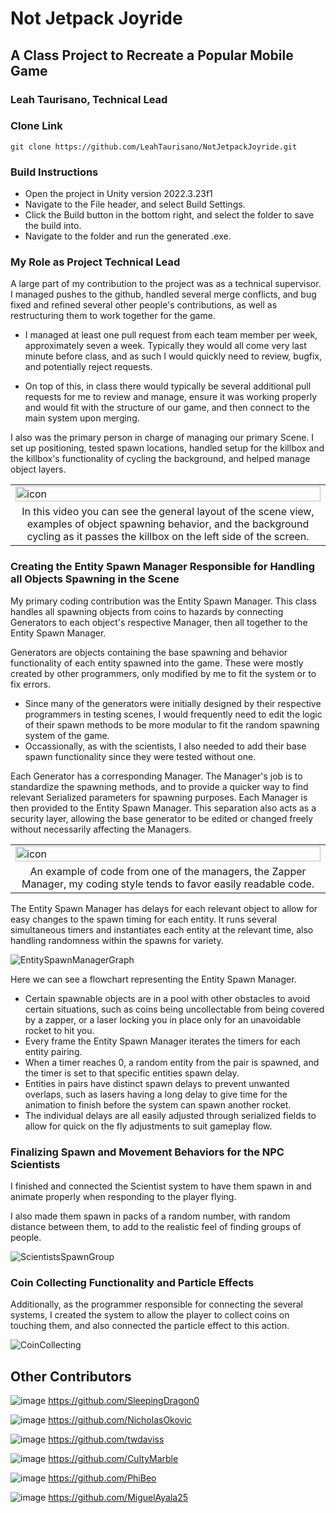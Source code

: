 # Not Jetpack Joyride
## A Class Project to Recreate a Popular Mobile Game

### Leah Taurisano, Technical Lead

### Clone Link
```
git clone https://github.com/LeahTaurisano/NotJetpackJoyride.git
```

### Build Instructions
- Open the project in Unity version 2022.3.23f1
- Navigate to the File header, and select Build Settings.
- Click the Build button in the bottom right, and select the folder to save the build into.
- Navigate to the folder and run the generated .exe.

### My Role as Project Technical Lead

A large part of my contribution to the project was as a technical supervisor. I managed pushes to the github, handled several merge conflicts, and bug fixed and refined several other people's contributions, as well as restructuring them to work together for the game.


- I managed at least one pull request from each team member per week, approximately seven a week. Typically they would all come very last minute before class, and as such I would quickly need to review, bugfix, and potentially reject requests.


- On top of this, in class there would typically be several additional pull requests for me to review and manage, ensure it was working properly and would fit with the structure of our game, and then connect to the main system upon merging.

I also was the primary person in charge of managing our primary Scene. I set up positioning, tested spawn locations, handled setup for the killbox and the killbox's functionality of cycling the background, and helped manage object layers.

<div alighn="center">
<table>
  <tr>
    <td>
      <img src="https://github.com/LeahTaurisano/NotJetpackJoyride/assets/138742041/5f911c7f-7b21-463a-be2e-440e911f2449" alt="icon" width="100%";>
    </td>
  </tr>
  <tr>
    <td align="center">
      <span>In this video you can see the general layout of the scene view, examples of object spawning behavior, and the background cycling as it passes the killbox on the left side of the screen.</span>
    </td>
  </tr>
</table>
</div>

### Creating the Entity Spawn Manager Responsible for Handling all Objects Spawning in the Scene

My primary coding contribution was the Entity Spawn Manager. This class handles all spawning objects from coins to hazards by connecting Generators to each object's respective Manager, then all together to the Entity Spawn Manager.

Generators are objects containing the base spawning and behavior functionality of each entity spawned into the game. These were mostly created by other programmers, only modified by me to fit the system or to fix errors.
- Since many of the generators were initially designed by their respective programmers in testing scenes, I would frequently need to edit the logic of their spawn methods to be more modular to fit the random spawning system of the game. 
- Occassionally, as with the scientists, I also needed to add their base spawn functionality since they were tested without one.


Each Generator has a corresponding Manager. The Manager's job is to standardize the spawning methods, and to provide a quicker way to find relevant Serialized parameters for spawning purposes. Each Manager is then provided to the Entity Spawn Manager. This separation also acts as a security layer, allowing the base generator to be edited or changed freely without necessarily affecting the Managers.

<div align="center">
<table>
  <tr>
    <td>
      <img src="https://github.com/LeahTaurisano/NotJetpackJoyride/assets/138742041/6c6010c3-c097-4fe4-aaad-0c1e0b7fe06a" alt="icon" width="100%";">
    </td>
  </tr>
  <tr>
    <td align="center">
      <span>An example of code from one of the managers, the Zapper Manager, my coding style tends to favor easily readable code.</span>
    </td>
  </tr>
</table>
</div>

The Entity Spawn Manager has delays for each relevant object to allow for easy changes to the spawn timing for each entity. It runs several simultaneous timers and instantiates each entity at the relevant time, also handling randomness within the spawns for variety.

![EntitySpawnManagerGraph](https://github.com/LeahTaurisano/NotJetpackJoyride/assets/138742041/7af233b1-4ab5-4cca-809b-8e6cc1c647ac)

Here we can see a flowchart representing the Entity Spawn Manager. 
- Certain spawnable objects are in a pool with other obstacles to avoid certain situations, such as coins being uncollectable from being covered by a zapper, or a laser locking you in place only for an unavoidable rocket to hit you.
- Every frame the Entity Spawn Manager iterates the timers for each entity pairing.
- When a timer reaches 0, a random entity from the pair is spawned, and the timer is set to that specific entities spawn delay.
- Entities in pairs have distinct spawn delays to prevent unwanted overlaps, such as lasers having a long delay to give time for the animation to finish before the system can spawn another rocket.
- The individual delays are all easily adjusted through serialized fields to allow for quick on the fly adjustments to suit gameplay flow.

### Finalizing Spawn and Movement Behaviors for the NPC Scientists

I finished and connected the Scientist system to have them spawn in and animate properly when responding to the player flying. 

I also made them spawn in packs of a random number, with random distance between them, to  add to the realistic feel of finding groups of people.

![ScientistsSpawnGroup](https://github.com/LeahTaurisano/NotJetpackJoyride/assets/138742041/f7cfe38d-aab1-4bb0-a580-919341295e5e)

### Coin Collecting Functionality and Particle Effects
Additionally, as the programmer responsible for connecting the several systems, I created the system to allow the player to collect coins on touching them, and also connected the particle effect to this action.

![CoinCollecting](https://github.com/LeahTaurisano/NotJetpackJoyride/assets/138742041/e7db3984-0f1f-4274-8950-c9782e9637db)

## Other Contributors
![image](https://github.com/NicholasOkovic/NotJetpackJoyride/assets/139954443/c822852d-919a-49d6-b377-ee0781258936) https://github.com/SleepingDragon0

![image](https://github.com/NicholasOkovic/NotJetpackJoyride/assets/139954443/f2c4675a-b38a-4551-8ac2-e0234ec5df36) https://github.com/NicholasOkovic

![image](https://github.com/NicholasOkovic/NotJetpackJoyride/assets/139954443/0ac794c1-d76e-4cc7-be9f-8a6e3dc693dc) https://github.com/twdaviss

![image](https://github.com/NicholasOkovic/NotJetpackJoyride/assets/139954443/7c19a2af-05cf-49fa-9c1e-d1d088b4a17c) https://github.com/CultyMarble

![image](https://github.com/NicholasOkovic/NotJetpackJoyride/assets/139954443/859b874c-3a0c-44f5-9062-506bad1ea22e) https://github.com/PhiBeo

![image](https://github.com/NicholasOkovic/NotJetpackJoyride/assets/139954443/3ddd6336-0f50-485b-8698-ac1541474f4a) https://github.com/MiguelAyala25
